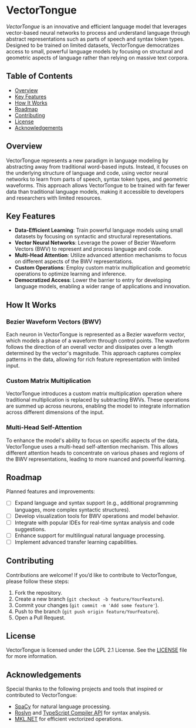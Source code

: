 # VectorTongue

*VectorTongue* is an innovative and efficient language model that leverages vector-based neural networks to process and understand language through abstract representations such as parts of speech and syntax token types. Designed to be trained on limited datasets, VectorTongue democratizes access to small, powerful language models by focusing on structural and geometric aspects of language rather than relying on massive text corpora.

## Table of Contents

- [Overview](#overview)
- [Key Features](#key-features)
- [How It Works](#how-it-works)
- [Roadmap](#roadmap)
- [Contributing](#contributing)
- [License](#license)
- [Acknowledgements](#acknowledgements)

## Overview

VectorTongue represents a new paradigm in language modeling by abstracting away from traditional word-based inputs. Instead, it focuses on the underlying structure of language and code, using vector neural networks to learn from parts of speech, syntax token types, and geometric waveforms. This approach allows VectorTongue to be trained with far fewer data than traditional language models, making it accessible to developers and researchers with limited resources.

## Key Features

- **Data-Efficient Learning**: Train powerful language models using small datasets by focusing on syntactic and structural representations.
- **Vector Neural Networks**: Leverage the power of Bezier Waveform Vectors (BWV) to represent and process language and code.
- **Multi-Head Attention**: Utilize advanced attention mechanisms to focus on different aspects of the BWV representations.
- **Custom Operations**: Employ custom matrix multiplication and geometric operations to optimize learning and inference.
- **Democratized Access**: Lower the barrier to entry for developing language models, enabling a wider range of applications and innovation.

## How It Works

### Bezier Waveform Vectors (BWV)

Each neuron in VectorTongue is represented as a Bezier waveform vector, which models a phase of a waveform through control points. The waveform follows the direction of an overall vector and dissipates over a length determined by the vector's magnitude. This approach captures complex patterns in the data, allowing for rich feature representation with limited input.

### Custom Matrix Multiplication

VectorTongue introduces a custom matrix multiplication operation where traditional multiplication is replaced by subtracting BWVs. These operations are summed up across neurons, enabling the model to integrate information across different dimensions of the input.

### Multi-Head Self-Attention

To enhance the model's ability to focus on specific aspects of the data, VectorTongue uses a multi-head self-attention mechanism. This allows different attention heads to concentrate on various phases and regions of the BWV representations, leading to more nuanced and powerful learning.

## Roadmap

Planned features and improvements:

- [ ] Expand language and syntax support (e.g., additional programming languages, more complex syntactic structures).
- [ ] Develop visualization tools for BWV operations and model behavior.
- [ ] Integrate with popular IDEs for real-time syntax analysis and code suggestions.
- [ ] Enhance support for multilingual natural language processing.
- [ ] Implement advanced transfer learning capabilities.

## Contributing

Contributions are welcome! If you’d like to contribute to VectorTongue, please follow these steps:

1. Fork the repository.
2. Create a new branch (`git checkout -b feature/YourFeature`).
3. Commit your changes (`git commit -m 'Add some feature'`).
4. Push to the branch (`git push origin feature/YourFeature`).
5. Open a Pull Request.

## License

VectorTongue is licensed under the LGPL 2.1 License. See the [LICENSE](LICENSE) file for more information.

## Acknowledgements

Special thanks to the following projects and tools that inspired or contributed to VectorTongue:

- [SpaCy](https://spacy.io/) for natural language processing.
- [Roslyn](https://github.com/dotnet/roslyn) and [TypeScript Compiler API](https://www.typescriptlang.org/docs/handbook/compiler-api.html) for syntax analysis.
- [MKL.NET](https://www.nuget.org/packages/Microsoft.ML.Mkl.Components/) for efficient vectorized operations.
